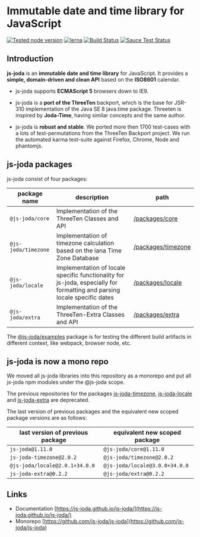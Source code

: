 # Immutable date and time library for JavaScript

[![Tested node version](https://img.shields.io/badge/tested_with-current_node_LTS-blue.svg?style=flat)]()
[![lerna](https://img.shields.io/badge/maintained%20with-lerna-cc00ff.svg)](https://lernajs.io/)
[![Build Status](https://travis-ci.org/js-joda/js-joda.svg)](https://travis-ci.org/js-joda/js-joda)
[![Sauce Test Status](https://saucelabs.com/buildstatus/js-joda)](https://saucelabs.com/u/js-joda)


## Introduction

**js-joda** is an **immutable date and time library** for JavaScript. It provides a **simple, domain-driven and clean API** based on the **ISO8601** calendar.

- js-joda supports **ECMAScript 5** browsers down to IE9.

- js-joda is a **port of the ThreeTen** backport, which is the base for JSR-310 implementation of the Java SE 8 java.time package. Threeten is inspired by **Joda-Time**, having similar concepts and the same author.

- js-joda is **robust and stable**. We ported more then 1700 test-cases with a lots of test-permutations from the ThreeTen Backport project. We run the automated karma test-suite against Firefox, Chrome, Node and phantomjs.

## js-joda packages

js-joda consist of four packages:

|  package name | description  |  path |
|---|---|---|
| `@js-joda/core` | Implementation of the ThreeTen Classes and API | [/packages/core](//github.com/js-joda/js-joda/tree/master/packages/core) |
| `@js-joda/timezone` | Implementation of timezone calculation based on the iana Time Zone Database | [/packages/timezone](//github.com/js-joda/js-joda/tree/master/packages/timezone) |
| `@js-joda/locale` | Implementation of locale specific functionality for js-joda, especially for formatting and parsing locale specific dates | [/packages/locale](//github.com/js-joda/js-joda/tree/master/packages/locale) |
| `@js-joda/extra` | Implementation of the ThreeTen-Extra Classes and API |[/packages/extra](//github.com/js-joda/js-joda/tree/master/packages/extra) |

The [@js-joda/examples](//github.com/js-joda/js-joda/tree/master/packages/examples) package is for testing the different build artifacts in different context, like webpack, browser node, etc.

## js-joda is now a mono repo

We moved all js-joda libraries into this repository as a monorepo and
put all js-joda npm modules under the @js-joda scope.

The previous repositories for the packages [js-joda-timezone](https://github.com/js-joda/js-joda-timezone ),
[js-joda-locale](https://github.com/js-joda/js-joda-locale ) and [js-joda-extra](https://github.com/js-joda/js-joda-extra)
are deprecated.

The last version of previous packages and the equivalent new scoped package versions are as follows:

|  last version of previous package | equivalent new scoped package |  
|---|---|
| `js-joda@1.11.0` |`@js-joda/core@1.11.0`| 
| `js-joda-timezone@2.0.2` |`@js-joda/timezone@2.0.2` |
| `@js-joda/locale@2.0.1+34.0.0` | `@js-joda/locale@3.0.0+34.0.0` |
| `js-joda-extra@0.2.2` |`@js-joda/extra@0.2.2` |

## Links

- Documentation [https://js-joda.github.io/js-joda/](https://js-joda.github.io/js-joda/) 
- Monorepo [https://github.com/js-joda/js-joda](https://github.com/js-joda/js-joda) 
